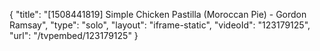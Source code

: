 {
    "title": "[1508441819] Simple Chicken Pastilla (Moroccan Pie) - Gordon Ramsay",
    "type": "solo",
    "layout": "iframe-static",
    "videoId": "123179125",
    "url": "\/tvpembed\/123179125"
}